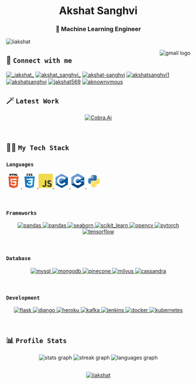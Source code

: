 
<h1 align="center">Akshat Sanghvi</h1>
<h3 align="center">🤖 Machine Learning Engineer </h3>

<p align="left"> <img src="https://komarev.com/ghpvc/?username=iiakshat&label=Profile%20views&color=0e75b6&style=flat" alt="iiakshat" /> </p>
<a href="jakshat569@gmail.com" target="blank"> <img align="right" src="https://img.shields.io/static/v1?message=Gmail&logo=gmail&label=&color=D14836&logoColor=white&labelColor=&style=for-the-badge" height="35" alt="gmail logo" /></a>
  
## 🐧 ` Connect with me `

<p align="left" style="display:inline">
<a href="https://instagram.com/_iakshat_" target="blank"><img align="center" src="https://raw.githubusercontent.com/rahuldkjain/github-profile-readme-generator/master/src/images/icons/Social/instagram.svg" alt="_iakshat_" height="30" width="40" /></a>
<a href="https://twitter.com/akshat_sanghvi_" target="blank"><img align="center" src="https://raw.githubusercontent.com/rahuldkjain/github-profile-readme-generator/master/src/images/icons/Social/twitter.svg" alt="akshat_sanghvi_" height="30" width="40" /></a>
<a href="https://linkedin.com/in/akshat-sanghvi" target="blank"><img align="center" src="https://raw.githubusercontent.com/rahuldkjain/github-profile-readme-generator/master/src/images/icons/Social/linked-in-alt.svg" alt="akshat-sanghvi" height="30" width="40" /></a>
<a href="https://kaggle.com/akshatsanghvi1" target="blank"><img align="center" src="https://raw.githubusercontent.com/rahuldkjain/github-profile-readme-generator/master/src/images/icons/Social/kaggle.svg" alt="akshatsanghvi1" height="30" width="40" /></a>
<a href="https://huggingface.co/akshatsanghvi" target="blank"><img align="center" src="https://www.iconbolt.com/iconsets/fluent-emoji-flat/hugging-face.svg" alt="akshatsanghvi" height="35" width="40" /></a>
<a href="https://www.hackerrank.com/jakshat569" target="blank"><img align="center" src="https://raw.githubusercontent.com/rahuldkjain/github-profile-readme-generator/master/src/images/icons/Social/hackerrank.svg" alt="jakshat569" height="30" width="40" /></a>
<a href="https://www.leetcode.com/aknownymous" target="blank"><img align="center" src="https://raw.githubusercontent.com/rahuldkjain/github-profile-readme-generator/master/src/images/icons/Social/leet-code.svg" alt="aknownymous" height="30" width="40" /></a>
</p>

</br>

## 🪄 ` Latest Work `
  
<div align="center">
  
[![Cobra.Ai](https://github-readme-stats.vercel.app/api/pin/?username=iiakshat&repo=cobra.ai&theme=graywhite&show_owner=true)](https://github.com/iiakshat/cobra.ai)

</div>


</br>

## 🧑‍💻 ` My Tech Stack `
### `Languages` 
  <a href="https://www.w3.org/html/" target="_blank" rel="noreferrer"> <img src="https://raw.githubusercontent.com/devicons/devicon/master/icons/html5/html5-original-wordmark.svg" alt="html5" width="40" height="40"/> </a> 
  <a href="https://www.w3schools.com/css/" target="_blank" rel="noreferrer"> <img src="https://raw.githubusercontent.com/devicons/devicon/master/icons/css3/css3-original-wordmark.svg" alt="css3" width="40" height="40"/> </a> 
  <a href="https://developer.mozilla.org/en-US/docs/Web/JavaScript" target="_blank" rel="noreferrer"> <img src="https://raw.githubusercontent.com/devicons/devicon/master/icons/javascript/javascript-original.svg" alt="javascript" width="40" height="40"/> </a> 
  <a href="https://www.cprogramming.com/" target="_blank" rel="noreferrer"> <img src="https://raw.githubusercontent.com/devicons/devicon/master/icons/c/c-original.svg" alt="c" width="40" height="40"/> </a> 
  <a href="https://www.w3schools.com/cpp/" target="_blank" rel="noreferrer"> <img src="https://raw.githubusercontent.com/devicons/devicon/master/icons/cplusplus/cplusplus-original.svg" alt="cplusplus" width="40" height="40"/> </a>
  <a href="https://www.python.org" target="_blank" rel="noreferrer"> <img src="https://raw.githubusercontent.com/devicons/devicon/master/icons/python/python-original.svg" alt="python" width="40" height="40"/> </a> 
</p>

</br>

### `Frameworks`
<p align="center">
  <a href="https://pandas.pydata.org/" target="_blank" rel="noreferrer"> <img src="https://cdn.jsdelivr.net/gh/devicons/devicon/icons/pandas/pandas-original.svg" alt="pandas" width="40" height="40"/> </a> 
  <a href="https://numpy.pydata.org/" target="_blank" rel="noreferrer"> <img src="https://cdn.jsdelivr.net/gh/devicons/devicon/icons/numpy/numpy-original.svg" alt="pandas" width="40" height="40"/> </a> 
  <a href="https://seaborn.pydata.org/" target="_blank" rel="noreferrer"> <img src="https://seaborn.pydata.org/_images/logo-mark-lightbg.svg" alt="seaborn" width="40" height="40"/> </a> 
  <a href="https://scikit-learn.org/" target="_blank" rel="noreferrer"> <img src="https://upload.wikimedia.org/wikipedia/commons/0/05/Scikit_learn_logo_small.svg" alt="scikit_learn" width="40" height="40"/> </a> 
  <a href="https://opencv.org/" target="_blank" rel="noreferrer"> <img src="https://cdn.jsdelivr.net/gh/devicons/devicon/icons/opencv/opencv-original.svg" alt="opencv" width="40" height="40"/> </a>
  <a href="https://pytorch.org/" target="_blank" rel="noreferrer"> <img src="https://cdn.jsdelivr.net/gh/devicons/devicon/icons/pytorch/pytorch-original.svg" alt="pytorch" width="40" height="40"/> </a>
  <a href="https://www.tensorflow.org" target="_blank" rel="noreferrer"> <img src="https://cdn.jsdelivr.net/gh/devicons/devicon/icons/tensorflow/tensorflow-original.svg" alt="tensorflow" width="40" height="40"/> </a> </p>

</br>

### `Database`
<p align="center"> 
  <a href="https://www.mysql.com/" target="_blank" rel="noreferrer"> <img src="https://th.bing.com/th/id/OIP.CXs0mrHXjBV0TDqJ_0V5OQHaHa?rs=1&pid=ImgDetMain" alt="mysql" width="45" height="45"/> </a>
  <a href="https://www.mongodb.com/" target="_blank" rel="noreferrer"> <img src="https://skillicons.dev/icons?i=mongodb" alt="mongodb" width="40" height="40"/> </a> 
  <a href="https://www.pinecone.io/" target="_blank" rel="noreferrer"> <img src="https://d1muf25xaso8hp.cloudfront.net/https://meta-l.cdn.bubble.io/f1679157815668x357855949495047500/io6cC6vZ_400x400.png?w=&h=&auto=compress&dpr=1&fit=max" alt="pinecone" width="43" height="43"/> </a>
  <a href="https://milvus.io/" target="_blank" rel="noreferrer"> <img src="https://th.bing.com/th/id/OIP.8qrwCdAAscEPjuSqT9pHuwAAAA?rs=1&pid=ImgDetMain" alt="milvus" width="46" height="45"/> </a> 
  <a href="https://cassandra.apache.org/" target="_blank" rel="noreferrer"> <img src="https://skillicons.dev/icons?i=cassandra" alt="cassandra" width="40" height="40"/> </a> 
   </p>

</br>

### `Development`
<p align="center"> 
  <a href="https://flask.palletsprojects.com/" target="_blank" rel="noreferrer"> <img src="https://skillicons.dev/icons?i=flask" alt="flask" width="40" height="40"/> </a> 
<a href="https://www.djangoproject.com/" target="_blank" rel="noreferrer"> <img src="https://skillicons.dev/icons?i=django" alt="django" width="40" height="40"/> </a> 
  <a href="https://heroku.com" target="_blank" rel="noreferrer"> <img src="https://skillicons.dev/icons?i=heroku" alt="heroku" width="40" height="40"/> </a> 
  <a href="https://kafka.apache.org/" target="_blank" rel="noreferrer"> <img src="https://skillicons.dev/icons?i=kafka" alt="kafka" width="40" height="40"/> </a>
  <a href="https://www.jenkins.io" target="_blank" rel="noreferrer"> <img src="https://skillicons.dev/icons?i=jenkins" alt="jenkins" width="40" height="40"/> </a> 
  <a href="https://www.docker.com/" target="_blank" rel="noreferrer"> <img src="https://cdn.jsdelivr.net/gh/devicons/devicon/icons/docker/docker-original.svg" alt="docker" width="40" height="40"/> </a> 
  <a href="https://kubernetes.io" target="_blank" rel="noreferrer"> <img src="https://cdn.jsdelivr.net/gh/devicons/devicon/icons/kubernetes/kubernetes-plain.svg" alt="kubernetes" width="40" height="40"/> </a> 
</p>


</br>

## 📊 ` Profile Stats `

<div align="center">
  <img src="https://github-readme-stats.vercel.app/api?username=iiakshat&hide_title=false&hide_rank=false&show_icons=true&include_all_commits=true&count_private=true&disable_animations=false&theme=graywhite&locale=en&hide_border=false" height="150" alt="stats graph"  />
  <img src="https://streak-stats.demolab.com?user=iiakshat&locale=en&mode=daily&theme=graywhite&hide_border=false&border_radius=5" height="150" alt="streak graph"  />
  <img src="https://github-readme-stats.vercel.app/api/top-langs?username=iiakshat&locale=en&hide_title=false&layout=compact&card_width=320&langs_count=5&theme=graywhite&hide_border=false" height="150" alt="languages graph"  />
</br>
</br>
  <p align="center"> <a href="https://github.com/ryo-ma/github-profile-trophy"><img src="https://github-profile-trophy.vercel.app/?username=iiakshat" alt="iiakshat" /></a> </p>
</div>
